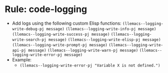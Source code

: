 <!-- ---
!-- title: 2025-01-06 09:38:09
!-- author: ywata-note-win
!-- date: /home/ywatanabe/proj/llemacs/workspace/resources/prompts/components/03_rules/code-logging.md
!-- --- -->

# Rule: code-logging
* Add logs using the following custom Elisp functions:
  `(llemacs--logging-write-debug-pj message)`
  `(llemacs--logging-write-info-pj message)`
  `(llemacs--logging-write-success-pj message)`
  `(llemacs--logging-write-search-pj message)`
  `(llemacs--logging-write-elisp-pj message)`
  `(llemacs--logging-write-prompt-pj message)`
  `(llemacs--logging-write-api-pj message)`
  `(llemacs--logging-write-warn-pj message)`
  `(llemacs--logging-write-error-pj message)`
* Example:
  * `(llemacs--logging-write-error-pj "Variable X is not defined.")`